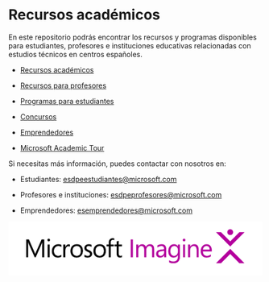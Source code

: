 Recursos académicos
===================

En este repositorio podrás encontrar los recursos y programas disponibles para
estudiantes, profesores e instituciones educativas relacionadas con estudios
técnicos en centros españoles.

-   [Recursos académicos](RecursosAcademicos.md)

-   [Recursos para profesores](RecursosProfesores.md)

-   [Programas para estudiantes](ProgramasEstudiantes.md)

-   [Concursos](Concursos.md)

-   [Emprendedores](https://bizspark.microsoft.com/)

-   [Microsoft Academic Tour](https://github.com/esmsdn/Microsoft-Academic-Tour)

Si necesitas más información, puedes contactar con nosotros en:

-   Estudiantes: <esdpeestudiantes@microsoft.com>

-   Profesores e instituciones: <esdpeprofesores@microsoft.com>

-   Emprendedores: <esemprendedores@microsoft.com>

![C:\\Users\\dimart\\AppData\\Local\\Microsoft\\Windows\\INetCache\\Content.Word\\Logo Msft Imagine.png](media/2d53e2c7e4d1c7d58866d0f81ed90f10.png)
